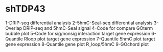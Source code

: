 # shTDP43
1-DRIP-seq differential analysis
2-5hmC-Seal-seq differential analysis
3-Overlap DRIP-seq and 5hmC-Seal signal
4-Code for compare GOterm bubble plot
5-Code for sig/nonsig interaction target gene expression
6-Quantile Rloop plot target gene expression
7-Quantile 5hmC plot target gene expression
8-Quantile gene plot R_loop/5hmC
9-GOchord plot
